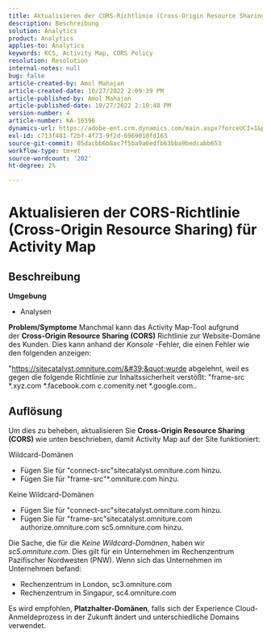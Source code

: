 ```yaml
---
title: Aktualisieren der CORS-Richtlinie (Cross-Origin Resource Sharing) für Activity Map
description: Beschreibung
solution: Analytics
product: Analytics
applies-to: Analytics
keywords: KCS, Activity Map, CORS Policy
resolution: Resolution
internal-notes: null
bug: false
article-created-by: Amol Mahajan
article-created-date: 10/27/2022 2:09:39 PM
article-published-by: Amol Mahajan
article-published-date: 10/27/2022 2:10:48 PM
version-number: 4
article-number: KA-16596
dynamics-url: https://adobe-ent.crm.dynamics.com/main.aspx?forceUCI=1&pagetype=entityrecord&etn=knowledgearticle&id=92d4eefd-0056-ed11-bba2-6045bd006793
exl-id: c713f481-f2bf-4f73-9f2d-6969010fd163
source-git-commit: 05dacbb6b8ac7f5ba9a6edfb63bba9bedcabb653
workflow-type: tm+mt
source-wordcount: '202'
ht-degree: 2%

---
```


# Aktualisieren der CORS-Richtlinie (Cross-Origin Resource Sharing) für Activity Map

## Beschreibung

<b>Umgebung </b>
- Analysen



<b>Problem/Symptome</b>
Manchmal kann das Activity Map-Tool aufgrund der <b>Cross-Origin Resource Sharing (CORS)</b> Richtlinie zur Website-Domäne des Kunden. Dies kann anhand der *Konsole* -Fehler, die einen Fehler wie den folgenden anzeigen:

&quot;https://sitecatalyst.omniture.com/&#39;&quot;wurde abgelehnt, weil es gegen die folgende Richtlinie zur Inhaltssicherheit verstößt: &quot;frame-src \*.xyz.com \*.facebook.com c.comenity.net \*.google.com..


## Auflösung


Um dies zu beheben, aktualisieren Sie <b>Cross-Origin Resource Sharing (CORS) </b>wie unten beschrieben, damit Activity Map auf der Site funktioniert:

Wildcard-Domänen

- Fügen Sie für &quot;connect-src&quot;sitecatalyst.omniture.com hinzu.
- Fügen Sie für &quot;frame-src&quot;\*.omniture.com hinzu.


Keine Wildcard-Domänen

- Fügen Sie für &quot;connect-src&quot;sitecatalyst.omniture.com hinzu.
- Fügen Sie für &quot;frame-src&quot;sitecatalyst.omniture.com authorize.omniture.com sc5.omniture.com hinzu.


Die Sache, die für die *Keine Wildcard-Domänen*, haben wir *sc5.omniture.com*. Dies gilt für ein Unternehmen im Rechenzentrum Pazifischer Nordwesten (PNW). Wenn sich das Unternehmen im Unternehmen befand:

- Rechenzentrum in London, sc3.omniture.com
- Rechenzentrum in Singapur, sc4.omniture.com


Es wird empfohlen, <b>Platzhalter-Domänen</b>, falls sich der Experience Cloud-Anmeldeprozess in der Zukunft ändert und unterschiedliche Domains verwendet.
